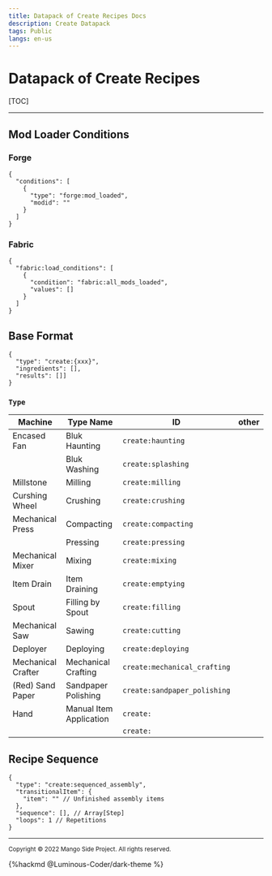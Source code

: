 ```yaml
---
title: Datapack of Create Recipes Docs
description: Create Datapack
tags: Public
langs: en-us
---
```


# Datapack of Create Recipes

[TOC]

---

## Mod Loader Conditions

### Forge
```json=
{
  "conditions": [
    {
      "type": "forge:mod_loaded",
      "modid": ""
    }
  ]
}
```

### Fabric
```json=
{
  "fabric:load_conditions": [
    {
      "condition": "fabric:all_mods_loaded",
      "values": []
    }
  ]
}
```

## Base Format
```json=
{
  "type": "create:{xxx}",
  "ingredients": [],
  "results": []]
}
```

### `Type`
| Machine            | Type Name               | ID                           | other |
|--------------------|-------------------------|------------------------------|-------|
| Encased Fan        | Bluk Haunting           | `create:haunting`            |       |
|                    | Bluk Washing            | `create:splashing`           |       |
| Millstone          | Milling                 | `create:milling`             |       |
| Curshing Wheel     | Crushing                | `create:crushing`            |       |
| Mechanical Press   | Compacting              | `create:compacting`          |       |
|                    | Pressing                | `create:pressing`            |       |
| Mechanical Mixer   | Mixing                  | `create:mixing`              |       |
| Item Drain         | Item Draining           | `create:emptying`            |       |
| Spout              | Filling by Spout        | `create:filling`             |       |
| Mechanical Saw     | Sawing                  | `create:cutting`             |       |
| Deployer           | Deploying               | `create:deploying`           |       |
| Mechanical Crafter | Mechanical Crafting     | `create:mechanical_crafting` |       |
| (Red) Sand Paper   | Sandpaper Polishing     | `create:sandpaper_polishing` |       |
| Hand               | Manual Item Application | `create:` |       |
|  |  | `create:` |       |

## Recipe Sequence
```json=
{
  "type": "create:sequenced_assembly",
  "transitionalItem": { 
    "item": "" // Unfinished assembly items
  },
  "sequence": [], // Array[Step]
  "loops": 1 // Repetitions
}
```

---

<small>Copyright © 2022 Mango Side Project. All rights reserved.</small>

{%hackmd @Luminous-Coder/dark-theme %}
<!-- the theme made by Luminous-Coder -->
